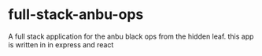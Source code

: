# full-stack-anbu-ops
A full stack application for the anbu black ops from the hidden leaf. this app is written in in express and react

